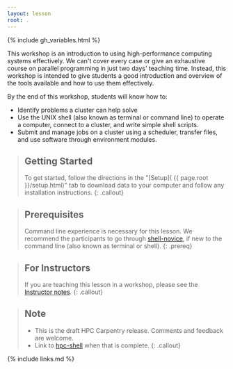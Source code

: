 ```yaml
---
layout: lesson
root: .
---
```


{% include gh_variables.html %}

This workshop is an introduction to using high-performance computing systems
effectively. We can't cover every case or give an exhaustive course on parallel
programming in just two days' teaching time. Instead, this workshop is intended
to give students a good introduction and overview of the tools available and
how to use them effectively.

By the end of this workshop, students will know how to:

* Identify problems a cluster can help solve
* Use the UNIX shell (also known as terminal or command line) to operate a
  computer, connect to a cluster, and write simple shell scripts.
* Submit and manage jobs on a cluster using a scheduler, transfer files, and
  use software through environment modules.

> ## Getting Started
>
> To get started, follow the directions in the "[Setup](
> {{ page.root }}/setup.html)" tab to download data to your computer and follow
> any installation instructions.
{: .callout}

> ## Prerequisites
>
> Command line experience is necessary for this lesson. We recommend the
> participants to go through
> [shell-novice](https://swcarpentry.github.io/shell-novice/), if new to the
> command line (also known as terminal or shell).
{: .prereq}

> ## For Instructors
>
> If you are teaching this lesson in a workshop, please see the 
> [Instructor notes](guide/).
{: .callout}

> ## Note
>
> - This is the draft HPC Carpentry release. Comments and feedback are welcome.
> - Link to [hpc-shell](https://hpc-carpentry.github.io/hpc-shell/) when that
>   is complete.
{: .callout}

{% include links.md %}
